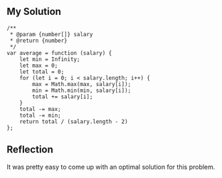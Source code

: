 ## My Solution

```
/**
 * @param {number[]} salary
 * @return {number}
 */
var average = function (salary) {
    let min = Infinity;
    let max = 0;
    let total = 0;
    for (let i = 0; i < salary.length; i++) {
        max = Math.max(max, salary[i]);
        min = Math.min(min, salary[i]);
        total += salary[i];
    }
    total -= max;
    total -= min;
    return total / (salary.length - 2)
};
```

## Reflection

It was pretty easy to come up with an optimal solution for this problem.
